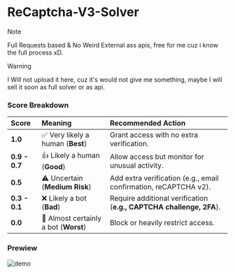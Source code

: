 # ReCaptcha-V3-Solver

> [!NOTE]
> Full Requests based & No Weird External ass apis, free for me cuz i know the full process xD. <br>

> [!WARNING] 
> I Will not upload it here, cuz it's would not give me something, maybe I will sell it soon as full solver or as api. 

###  Score Breakdown
| Score | Meaning     | Recommended Action                |
| :-------- | :------- | :------------------------- |
| **1.0** | ✅ Very likely a human (**Best**) | Grant access with no extra verification. |
| **0.9 - 0.7** | 👍 Likely a human (**Good**) | Allow access but monitor for unusual activity. |
| **0.5** | ⚠️ Uncertain (**Medium Risk**) | Add extra verification (e.g., email confirmation, reCAPTCHA v2). |
| **0.3 - 0.1** | ❌ Likely a bot (**Bad**) | Require additional verification (**e.g., CAPTCHA challenge, 2FA**). |
| **0.0** | 🚫 Almost certainly a bot (**Worst**) | Block or heavily restrict access. |

### Prewiew 
![demo](https://github.com/user-attachments/assets/03a72a70-4db2-41a1-8723-9363b544ff00)
